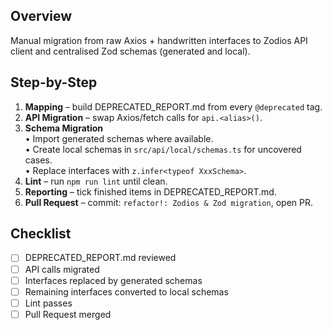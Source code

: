 ## Overview
Manual migration from raw Axios + handwritten interfaces to Zodios API client
and centralised Zod schemas (generated and local).

## Step-by-Step
1. **Mapping** – build DEPRECATED_REPORT.md from every `@deprecated` tag.
2. **API Migration** – swap Axios/fetch calls for `api.<alias>()`.
3. **Schema Migration**  
   • Import generated schemas where available.  
   • Create local schemas in `src/api/local/schemas.ts` for uncov­ered cases.  
   • Replace interfaces with `z.infer<typeof XxxSchema>`.
4. **Lint** – run `npm run lint` until clean.
5. **Reporting** – tick finished items in DEPRECATED_REPORT.md.
6. **Pull Request** – commit: `refactor!: Zodios & Zod migration`, open PR.

## Checklist
- [ ] DEPRECATED_REPORT.md reviewed  
- [ ] API calls migrated  
- [ ] Interfaces replaced by generated schemas  
- [ ] Remaining interfaces converted to local schemas  
- [ ] Lint passes  
- [ ] Pull Request merged
